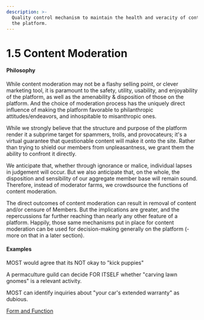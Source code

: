 ```yaml
---
description: >-
  Quality control mechanism to maintain the health and veracity of content on
  the platform.
---
```


# 1.5 Content Moderation

#### Philosophy

While content moderation may not be a flashy selling point, or clever marketing tool, it is paramount to the safety, utility, usability, and enjoyability of the platform, as well as the amenability & disposition of those on the platform.  And the choice of moderation process has the uniquely direct influence of making the platform favorable to philanthropic attitudes/endeavors, and inhospitable to misanthropic ones.&#x20;

While we strongly believe that the structure and purpose of the platform render it a subprime target for spammers, trolls, and provocateurs; it's a virtual guarantee that questionable content will make it onto the site. Rather than trying to shield our members from unpleasantness, we grant them the ability to confront it directly.

We anticipate that, whether through ignorance or malice, individual lapses in judgement will occur. But we also anticipate that, on the whole, the disposition and sensibility of our aggregate member base will remain sound.  Therefore, instead of moderator farms, we crowdsource the functions of content moderation.&#x20;

The direct outcomes of content moderation can result in removal of content and/or censure of Members. But the implications are greater, and the repercussions far further reaching than nearly any other feature of a platform. Happily, those same mechanisms put in place for content moderation can be used for decision-making generally on the platform (-more on that in a later section).

#### Examples

MOST would agree that its NOT okay to "kick puppies"

A permaculture guild can decide FOR ITSELF whether "carving lawn gnomes" is a relevant activity.

MOST can identify inquiries about "your car's extended warranty" as dubious.&#x20;

[Form and Function](../../blue-paper/1.9-community-governance-structure/1.5-content-moderation.md)
